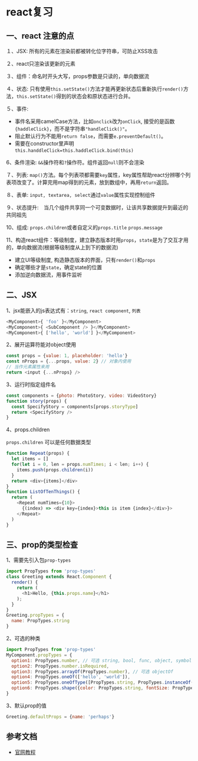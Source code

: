 <!-- 2017/11/30 -->

# react复习

<!-- more -->

## 一、react 注意的点

１、JSX: 所有的元素在渲染前都被转化位字符串，可防止XSS攻击

２、react只渲染该更新的元素

３、组件：命名时开头大写，props参数是只读的，单向数据流

４、状态: 只有使用`this.setState()`方法才能再更新状态后重新执行`render()`方法，`this.setState()`得到的状态会和原状态进行合并。

５、事件:

- 事件名采用camelCase方法，比如`onclick`改为`onClick`, 接受的是函数`{haddleClick}`，而不是字符串`"handleClick()"`。
- 阻止默认行为不能用`return false`，而需要`e.preventDefault()`。
- 需要在constructor里声明`this.handdleClick=this.haddleClick.bind(this)`

6、条件渲染: `&&`操作符和`?`操作符。组件返回`null`则不会渲染

７、列表: `map()`方法。每个列表项都需要`key`属性，key属性帮助react分辨哪个列表项改变了。计算完用map得到的元素，放到数组中，再用`return`返回。

８、表单: `input, textarea, select`通过`value`属性实现控制组件

９、状态提升:　当几个组件共享同一个可变数据时，让该共享数据提升到最近的共同祖先

10、组成: `props.children`或者自定义的`props.title` `props.message`

11、构造react组件：等级制度，建立静态版本时用`props`，`state`是为了交互才用的，单向数据流(根据等级制度从上到下的数据流)

- 建立UI等级制度, 构造静态版本的界面，只有`render()`和`props`
- 确定哪些才是`state`，确定state的位置
- 添加逆向数据流，用事件监听

## 二、JSX

1、jsx能嵌入的js表达式有：`string`, `react component`, `列表`

```js
<MyComponent>{ 'foo' }</MyComponent>
<MyComponent>{ <SubComponent /> }</MyComponent>
<MyComponent>{ ['hello', 'world'] }</MyComponent>
```

2、展开运算符能对object使用

```js
const props = {value: 1, placeholder: 'hello'}
const nProps = {...props, value: 2} // 对象内使用
// 当作元素属性来用
return <input {...nProps} />
```

3、运行时指定组件名

```js
const components = {photo: PhotoStory, video: VideoStory}
function story(props) {
  const SpecifyStory = components[props.storyType]
  return <SpecifyStory />
}
```

4、props.children

`props.children` 可以是任何数据类型

```js
function Repeat(props) {
  let items = []
  for(let i = 0, len = props.numTimes; i < len; i++) {
    items.push(props.children(i))
  }
  return <div>{items]</div>
}
function ListOfTenThings() {
  return (
    <Repeat numTimes={10}>
      {(index) => <div key={index}>this is item {index}</div>}>
    </Repeat>
  )
}
```

## 三、prop的类型检查

1、需要先引入包`prop-types`

```js
import PropTypes from 'prop-types'
class Greeting extends React.Component {
  render() {
    return (
      <h1>Hello, {this.props.name}</h1>
    );
  }
}
Greeting.propTypes = {
  name: PropTypes.string
}
```

2、可选的种类

```js
import PropTypes from 'prop-types'
MyComponent.propTypes = {
  option1: PropTypes.number, // 可选 string, bool, func, object, symbol, node, element, any
  option2: PropTypes.number.isRequired,
  option3: PropTypes.arrayOf(PropTypes.number), // 可选 objectOf
  option4: PropTypes.oneOf(['hello', 'world']),
  option5: PropTypes.oneOfType([PropTypes.string, PropTypes.instanceOf(Greeting)])
  option6: PropTypes.shape({color: PropTypes.string, fontSize: PropTypes.number}) // 指定object形状
}
```

3、默认prop的值

```js
Greeting.defaultProps = {name: 'perhaps'}
```

## 参考文档

- [官网教程](https://reactjs.org/docs/hello-world.html)
